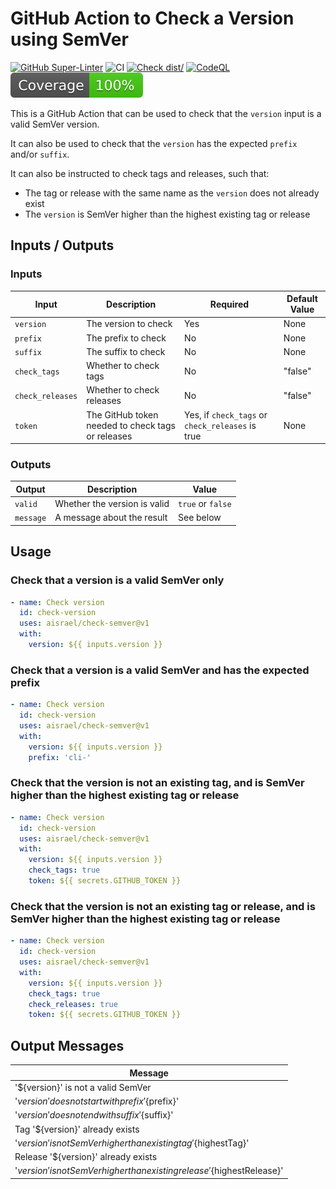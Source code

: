 # GitHub Action to Check a Version using SemVer

[![GitHub Super-Linter](https://github.com/actions/typescript-action/actions/workflows/linter.yml/badge.svg)](https://github.com/super-linter/super-linter)
![CI](https://github.com/actions/typescript-action/actions/workflows/ci.yml/badge.svg)
[![Check dist/](https://github.com/actions/typescript-action/actions/workflows/check-dist.yml/badge.svg)](https://github.com/actions/typescript-action/actions/workflows/check-dist.yml)
[![CodeQL](https://github.com/actions/typescript-action/actions/workflows/codeql-analysis.yml/badge.svg)](https://github.com/actions/typescript-action/actions/workflows/codeql-analysis.yml)
[![Coverage](./badges/coverage.svg)](./badges/coverage.svg)

This is a GitHub Action that can be used to check that the `version` input is a valid SemVer version.

It can also be used to check that the `version` has the expected `prefix` and/or `suffix`.

It can also be instructed to check tags and releases, such that:
- The tag or release with the same name as the `version` does not already exist
- The `version` is SemVer higher than the highest existing tag or release

## Inputs / Outputs

### Inputs

| Input            | Description                                        | Required                                     | Default Value |
| ---------------- | -------------------------------------------------- | -------------------------------------------- | ------------- |
| `version`        | The version to check                               | Yes                                          | None          |
| `prefix`         | The prefix to check                                | No                                           | None          |
| `suffix`         | The suffix to check                                | No                                           | None          |
| `check_tags`     | Whether to check tags                              | No                                           | "false"       |
| `check_releases` | Whether to check releases                          | No                                           | "false"       |
| `token`          | The GitHub token needed to check tags or releases  | Yes, if `check_tags` or `check_releases` is true | None          |

### Outputs

| Output    | Description                  | Value                      |
| --------- | ---------------------------- | -------------------------- |
| `valid`   | Whether the version is valid | `true` or `false`          |
| `message` | A message about the result   | See below                  |

## Usage

### Check that a version is a valid SemVer only

```yaml
- name: Check version
  id: check-version
  uses: aisrael/check-semver@v1
  with:
    version: ${{ inputs.version }}
```

### Check that a version is a valid SemVer and has the expected prefix

```yaml
- name: Check version
  id: check-version
  uses: aisrael/check-semver@v1
  with:
    version: ${{ inputs.version }}
    prefix: 'cli-'
```

### Check that the version is not an existing tag, and is SemVer higher than the highest existing tag or release

```yaml
- name: Check version
  id: check-version
  uses: aisrael/check-semver@v1
  with:
    version: ${{ inputs.version }}
    check_tags: true
    token: ${{ secrets.GITHUB_TOKEN }}
```

### Check that the version is not an existing tag or release, and is SemVer higher than the highest existing tag or release

```yaml
- name: Check version
  id: check-version
  uses: aisrael/check-semver@v1
  with:
    version: ${{ inputs.version }}
    check_tags: true
    check_releases: true
    token: ${{ secrets.GITHUB_TOKEN }}
```

## Output Messages

| Message                                                                     |
| --------------------------------------------------------------------------- |
| '${version}' is not a valid SemVer                                          |
| '${version}' does not start with prefix '${prefix}'                         |
| '${version}' does not end with suffix '${suffix}'                           |
| Tag '${version}' already exists                                             |
| '${version}' is not SemVer higher than existing tag '${highestTag}'         |
| Release '${version}' already exists                                         |
| '${version}' is not SemVer higher than existing release '${highestRelease}' |
